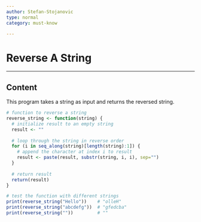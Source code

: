 ```yaml
---
author: Stefan-Stojanovic
type: normal
category: must-know

---
```


# Reverse A String

---

## Content

This program takes a string as input and returns the reversed string.

```r
# function to reverse a string
reverse_string <- function(string) {
  # initialize result to an empty string
  result <- ""
  
  # loop through the string in reverse order
  for (i in seq_along(string)[length(string):1]) {
    # append the character at index i to result
    result <- paste(result, substr(string, i, i), sep="")
  }
  
  # return result
  return(result)
}

# test the function with different strings
print(reverse_string("Hello"))    # "olleH"
print(reverse_string("abcdefg"))  # "gfedcba"
print(reverse_string(""))         # ""
```